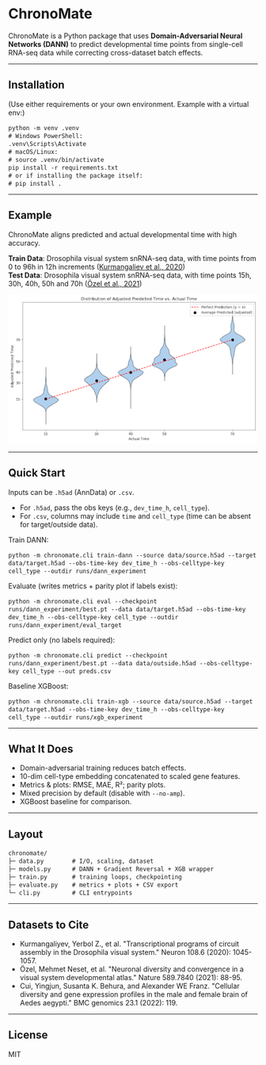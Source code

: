 # ChronoMate

ChronoMate is a Python package that uses **Domain-Adversarial Neural Networks (DANN)** to predict developmental time points from single-cell RNA-seq data while correcting cross-dataset batch effects.

---

## Installation

(Use either requirements or your own environment. Example with a virtual env:)

    python -m venv .venv
    # Windows PowerShell:
    .venv\Scripts\Activate
    # macOS/Linux:
    # source .venv/bin/activate
    pip install -r requirements.txt
    # or if installing the package itself:
    # pip install .

---

## Example

ChronoMate aligns predicted and actual developmental time with high accuracy.

**Train Data**: Drosophila visual system snRNA-seq data, with time points from 0 to 96h in 12h increments ([Kurmangaliev et al., 2020](https://www.cell.com/neuron/fulltext/S0896-6273(20)30774-1?dgcid=raven_jbs_aip_email))  
**Test Data**: Drosophila visual system snRNA-seq data, with time points 15h, 30h, 40h, 50h and 70h ([Özel et al., 2021](https://www.nature.com/articles/s41586-020-2879-3))

![Figure 3 — Predicted vs. Actual](./Figure3.png)

---

## Quick Start

Inputs can be `.h5ad` (AnnData) or `.csv`.

- For `.h5ad`, pass the obs keys (e.g., `dev_time_h`, `cell_type`).
- For `.csv`, columns may include `time` and `cell_type` (time can be absent for target/outside data).

Train DANN:

    python -m chronomate.cli train-dann --source data/source.h5ad --target data/target.h5ad --obs-time-key dev_time_h --obs-celltype-key cell_type --outdir runs/dann_experiment

Evaluate (writes metrics + parity plot if labels exist):

    python -m chronomate.cli eval --checkpoint runs/dann_experiment/best.pt --data data/target.h5ad --obs-time-key dev_time_h --obs-celltype-key cell_type --outdir runs/dann_experiment/eval_target

Predict only (no labels required):

    python -m chronomate.cli predict --checkpoint runs/dann_experiment/best.pt --data data/outside.h5ad --obs-celltype-key cell_type --out preds.csv

Baseline XGBoost:

    python -m chronomate.cli train-xgb --source data/source.h5ad --target data/target.h5ad --obs-time-key dev_time_h --obs-celltype-key cell_type --outdir runs/xgb_experiment

---

## What It Does

- Domain-adversarial training reduces batch effects.
- 10-dim cell-type embedding concatenated to scaled gene features.
- Metrics & plots: RMSE, MAE, R²; parity plots.
- Mixed precision by default (disable with `--no-amp`).
- XGBoost baseline for comparison.

---

## Layout

    chronomate/
    ├─ data.py        # I/O, scaling, dataset
    ├─ models.py      # DANN + Gradient Reversal + XGB wrapper
    ├─ train.py       # training loops, checkpointing
    ├─ evaluate.py    # metrics + plots + CSV export
    └─ cli.py         # CLI entrypoints

---

## Datasets to Cite

- Kurmangaliyev, Yerbol Z., et al. "Transcriptional programs of circuit assembly in the Drosophila visual system." Neuron 108.6 (2020): 1045-1057.
- Özel, Mehmet Neset, et al. "Neuronal diversity and convergence in a visual system developmental atlas." Nature 589.7840 (2021): 88-95.
- Cui, Yingjun, Susanta K. Behura, and Alexander WE Franz. "Cellular diversity and gene expression profiles in the male and female brain of Aedes aegypti." BMC genomics 23.1 (2022): 119.

---

## License

MIT
